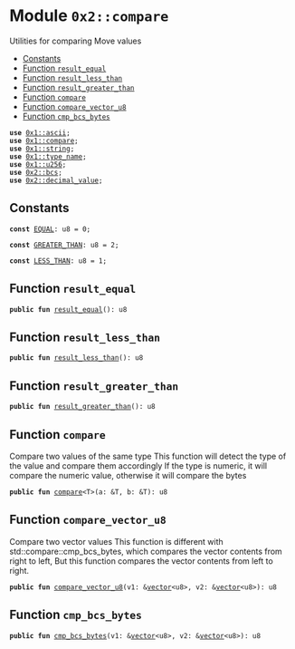 
<a name="0x2_compare"></a>

# Module `0x2::compare`

Utilities for comparing Move values


-  [Constants](#@Constants_0)
-  [Function `result_equal`](#0x2_compare_result_equal)
-  [Function `result_less_than`](#0x2_compare_result_less_than)
-  [Function `result_greater_than`](#0x2_compare_result_greater_than)
-  [Function `compare`](#0x2_compare_compare)
-  [Function `compare_vector_u8`](#0x2_compare_compare_vector_u8)
-  [Function `cmp_bcs_bytes`](#0x2_compare_cmp_bcs_bytes)


<pre><code><b>use</b> <a href="">0x1::ascii</a>;
<b>use</b> <a href="">0x1::compare</a>;
<b>use</b> <a href="">0x1::string</a>;
<b>use</b> <a href="">0x1::type_name</a>;
<b>use</b> <a href="">0x1::u256</a>;
<b>use</b> <a href="bcs.md#0x2_bcs">0x2::bcs</a>;
<b>use</b> <a href="decimal_value.md#0x2_decimal_value">0x2::decimal_value</a>;
</code></pre>



<a name="@Constants_0"></a>

## Constants


<a name="0x2_compare_EQUAL"></a>



<pre><code><b>const</b> <a href="compare.md#0x2_compare_EQUAL">EQUAL</a>: u8 = 0;
</code></pre>



<a name="0x2_compare_GREATER_THAN"></a>



<pre><code><b>const</b> <a href="compare.md#0x2_compare_GREATER_THAN">GREATER_THAN</a>: u8 = 2;
</code></pre>



<a name="0x2_compare_LESS_THAN"></a>



<pre><code><b>const</b> <a href="compare.md#0x2_compare_LESS_THAN">LESS_THAN</a>: u8 = 1;
</code></pre>



<a name="0x2_compare_result_equal"></a>

## Function `result_equal`



<pre><code><b>public</b> <b>fun</b> <a href="compare.md#0x2_compare_result_equal">result_equal</a>(): u8
</code></pre>



<a name="0x2_compare_result_less_than"></a>

## Function `result_less_than`



<pre><code><b>public</b> <b>fun</b> <a href="compare.md#0x2_compare_result_less_than">result_less_than</a>(): u8
</code></pre>



<a name="0x2_compare_result_greater_than"></a>

## Function `result_greater_than`



<pre><code><b>public</b> <b>fun</b> <a href="compare.md#0x2_compare_result_greater_than">result_greater_than</a>(): u8
</code></pre>



<a name="0x2_compare_compare"></a>

## Function `compare`

Compare two values of the same type
This function will detect the type of the value and compare them accordingly
If the type is numeric, it will compare the numeric value, otherwise it will compare the bytes


<pre><code><b>public</b> <b>fun</b> <a href="">compare</a>&lt;T&gt;(a: &T, b: &T): u8
</code></pre>



<a name="0x2_compare_compare_vector_u8"></a>

## Function `compare_vector_u8`

Compare two vector<u8> values
This function is different with std::compare::cmp_bcs_bytes, which compares the vector contents from right to left,
But this function compares the vector contents from left to right.


<pre><code><b>public</b> <b>fun</b> <a href="compare.md#0x2_compare_compare_vector_u8">compare_vector_u8</a>(v1: &<a href="">vector</a>&lt;u8&gt;, v2: &<a href="">vector</a>&lt;u8&gt;): u8
</code></pre>



<a name="0x2_compare_cmp_bcs_bytes"></a>

## Function `cmp_bcs_bytes`



<pre><code><b>public</b> <b>fun</b> <a href="compare.md#0x2_compare_cmp_bcs_bytes">cmp_bcs_bytes</a>(v1: &<a href="">vector</a>&lt;u8&gt;, v2: &<a href="">vector</a>&lt;u8&gt;): u8
</code></pre>
